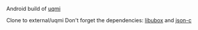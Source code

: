 Android build of [uqmi](http://git.openwrt.org/?p=project/uqmi.git;a=summary)

Clone to external/uqmi
Don't forget the dependencies: [libubox](https://github.com/rpetrovski/android-x86-external-libubox) and [json-c](https://github.com/rpetrovski/android-x86-external-json-c)
